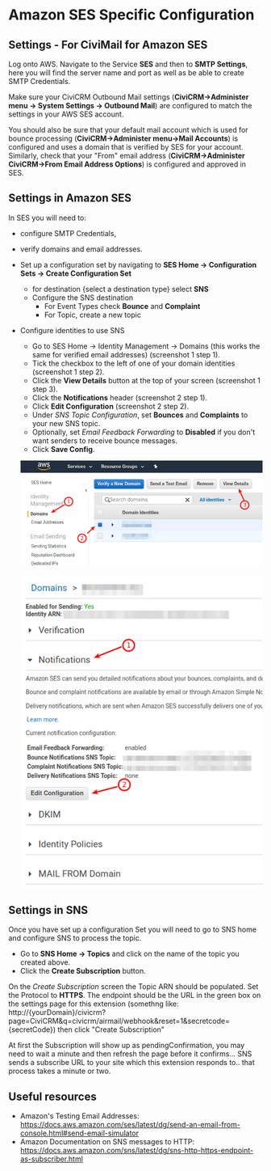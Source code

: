 # Amazon SES Specific Configuration
## Settings - For CiviMail for Amazon SES

Log onto AWS. Navigate to the Service **SES** and then to **SMTP Settings**, here you will find the server name and port as well as be able to create SMTP Credentials.

Make sure your CiviCRM Outbound Mail settings (**CiviCRM->Administer menu -> System Settings -> Outbound Mail**) are configured to match the settings in your AWS SES account.

You should also be sure that your default mail account which is used for bounce processing (**CiviCRM->Administer menu->Mail Accounts**) is configured and uses a domain that is verified by SES for your account. Similarly, check that your "From" email address (**CiviCRM->Administer CiviCRM->From Email Address Options**) is configured and approved in SES.

## Settings in Amazon SES

In SES you will need to:

+ configure SMTP Credentials,
+ verify domains and email addresses.
+ Set up a configuration set by navigating to **SES Home -> Configuration Sets -> Create Configuration Set**
  - for destination {select a destination type} select **SNS**
  - Configure the SNS destination  
    - For Event Types check **Bounce** and **Complaint**
    - For Topic, create a new topic
+ Configure identities to use SNS
  - Go to SES Home -> Identity Management -> Domains (this works the same for verified email addresses) (screenshot 1 step 1).
  - Tick the checkbox to the left of one of your domain identities (screenshot 1 step 2).
  - Click the **View Details** button at the top of your screen (screenshot 1 step 3).
  - Click the **Notifications** header (screenshot 2 step 1).
  - Click **Edit Configuration** (screenshot 2 step 2).
  - Under *SNS Topic Configuration*, set **Bounces** and **Complaints** to your new SNS topic.
  - Optionally, set *Email Feedback Forwarding* to **Disabled** if you don't want senders to receive bounce messages.
  - Click **Save Config**.

  ![Amazon SES Domain Identities screen](./images/screenshot_1.png)

  ![Amazon SES Domain Identity Details screen](./images/screenshot_2.png)


## Settings in SNS
Once you have set up a configuration Set you will need to go to SNS home and configure SNS to process the topic.

* Go to **SNS Home -> Topics** and click on the name of the topic you created above.
* Click the **Create Subscription** button.

On the *Create Subscription* screen the Topic ARN should be populated.  Set the Protocol to **HTTPS**.  The endpoint should be the URL in the green box on the settings page for this extension (somethng like: http://{yourDomain}/civicrm?page=CiviCRM&q=civicrm/airmail/webhook&reset=1&secretcode={secretCode}) then click "Create Subscription"

At first the Subscription will show up as pendingConfirmation, you may need to wait a minute and then refresh the page before it confirms... SNS sends a subscribe URL to your site which this extension responds to.. that process takes a minute or two.

## Useful resources
+ Amazon's Testing Email Addresses: https://docs.aws.amazon.com/ses/latest/dg/send-an-email-from-console.html#send-email-simulator
+ Amazon Documentation on SNS messages to HTTP: https://docs.aws.amazon.com/sns/latest/dg/sns-http-https-endpoint-as-subscriber.html
